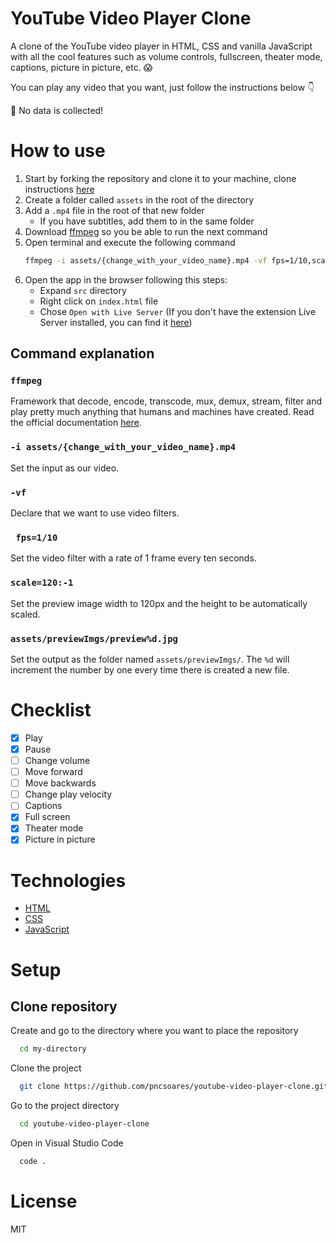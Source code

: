 # YouTube Video Player Clone

A clone of the YouTube video player in HTML, CSS and vanilla JavaScript with all the cool features such as volume controls, fullscreen, theater mode, captions, picture in picture, etc. 😱

You can play any video that you want, just follow the instructions below 👇

🙈 No data is collected!

# How to use

1. Start by forking the repository and clone it to your machine, clone instructions [here](#clone-repository)
1. Create a folder called `assets` in the root of the directory
1. Add a `.mp4` file in the root of that new folder
   -  If you have subtitles, add them to in the same folder
1. Download [ffmpeg](https://ffmpeg.org/download.html) so you be able to run the next command
1. Open terminal and execute the following command
   ```bash
   ffmpeg -i assets/{change_with_your_video_name}.mp4 -vf fps=1/10,scale=120:-1 assets/previewImgs/preview%d.jpg
   ```
1. Open the app in the browser following this steps:
   - Expand `src` directory
   - Right click on `index.html` file
   - Chose `Open with Live Server` (If you don't have the extension Live Server installed, you can find it [here](https://marketplace.visualstudio.com/items?itemName=ritwickdey.LiveServer))

## Command explanation

### `ffmpeg`
Framework that decode, encode, transcode, mux, demux, stream, filter and play pretty much anything that humans and machines have created. Read the official documentation [here](https://ffmpeg.org/about.html).

### `-i assets/{change_with_your_video_name}.mp4`
Set the input as our video.

### `-vf`
Declare that we want to use video filters.

### ` fps=1/10`
Set the video filter with a rate of 1 frame every ten seconds.

### `scale=120:-1`
Set the preview image width to 120px and the height to be automatically scaled.

### `assets/previewImgs/preview%d.jpg`
Set the output as the folder named `assets/previewImgs/`. The `%d` will increment the number by one every time there is created a new file.

# Checklist

- [x] Play
- [x] Pause
- [ ] Change volume
- [ ] Move forward
- [ ] Move backwards
- [ ] Change play velocity
- [ ] Captions
- [x] Full screen
- [x] Theater mode
- [x] Picture in picture

# Technologies

- [HTML](https://developer.mozilla.org/en-US/docs/Web/HTML)
- [CSS](https://developer.mozilla.org/en-US/docs/Web/CSS)
- [JavaScript](https://developer.mozilla.org/en-US/docs/Web/JavaScript)

# Setup

## Clone repository

Create and go to the directory where you want to place the repository

```bash
  cd my-directory
```

Clone the project

```bash
  git clone https://github.com/pncsoares/youtube-video-player-clone.git
```

Go to the project directory

```bash
  cd youtube-video-player-clone
```

Open in Visual Studio Code

```bash
  code .
```

# License

MIT